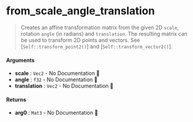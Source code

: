 # from\_scale\_angle\_translation

>  Creates an affine transformation matrix from the given 2D `scale`, rotation `angle` (in
>  radians) and `translation`.
>  The resulting matrix can be used to transform 2D points and vectors. See
>  [`Self::transform_point2()`] and [`Self::transform_vector2()`].

#### Arguments

- **scale** : `Vec2` \- No Documentation 🚧
- **angle** : `f32` \- No Documentation 🚧
- **translation** : `Vec2` \- No Documentation 🚧

#### Returns

- **arg0** : `Mat3` \- No Documentation 🚧